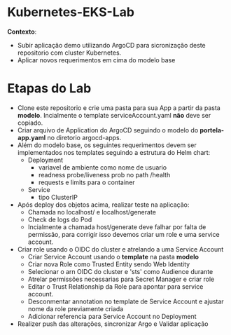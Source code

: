 # Kubernetes-EKS-Lab
**Contexto**:
  - Subir aplicação demo utilizando ArgoCD para sicronização deste repositorio com cluster Kubernetes.
  - Aplicar novos requerimentos em cima do modelo base

# Etapas do Lab
- Clone este repositorio e crie uma pasta para sua App a partir da pasta **modelo**. Incialmente o template serviceAccount.yaml **não** deve ser copiado.
- Criar arquivo de Application do ArgoCD seguindo o modelo do **portela-app.yaml** no diretorio argocd-apps.
- Além do modelo base, os seguintes requerimentos devem ser implementados nos templates seguindo a estrutura do Helm chart:
  - Deployment
    - variavel de ambiente como nome de usuario
    - readness probe/liveness prob no path /health
    - requests e limits para o container
  - Service
    - tipo ClusterIP
- Após deploy dos objetos acima, realizar teste na aplicação:
  -   Chamada no localhost/ e localhost/generate
  -   Check de logs do Pod
  -   Incialmente a chamada host/generate deve falhar por falta de permissão, para corrigir isso devemos criar um role e uma service account.
- Criar role usando o OIDC do cluster e atrelando a uma Service Account
  - Criar Service Account usando o **template** na pasta **modelo**
  - Criar nova Role como Trusted Entity sendo Web Identity
  -  Selecionar o arn OIDC do cluster e 'sts' como Audience durante
  -  Atrelar permissões necessarias para Secret Manager e criar role
  -  Editar o Trust Relationship da Role para apontar para service account.
  -  Desconmentar annotation no template de Service Account e ajustar nome da role previamente criada
  - Adicionar referencia para Service Account no Deployment
- Realizer push das alterações, sincronizar Argo e Validar aplicação